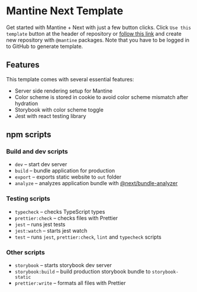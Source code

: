 # Mantine Next Template

Get started with Mantine + Next with just a few button clicks.
Click `Use this template` button at the header of repository or [follow this link](https://github.com/mantinedev/mantine-next-template/generate) and
create new repository with `@mantine` packages. Note that you have to be logged in to GitHub to generate template.

## Features

This template comes with several essential features:

- Server side rendering setup for Mantine
- Color scheme is stored in cookie to avoid color scheme mismatch after hydration
- Storybook with color scheme toggle
- Jest with react testing library

## npm scripts

### Build and dev scripts

- `dev` – start dev server
- `build` – bundle application for production
- `export` – exports static website to `out` folder
- `analyze` – analyzes application bundle with [@next/bundle-analyzer](https://www.npmjs.com/package/@next/bundle-analyzer)

### Testing scripts

- `typecheck` – checks TypeScript types
- `prettier:check` – checks files with Prettier
- `jest` – runs jest tests
- `jest:watch` – starts jest watch
- `test` – runs `jest`, `prettier:check`, `lint` and `typecheck` scripts

### Other scripts

- `storybook` – starts storybook dev server
- `storybook:build` – build production storybook bundle to `storybook-static`
- `prettier:write` – formats all files with Prettier
